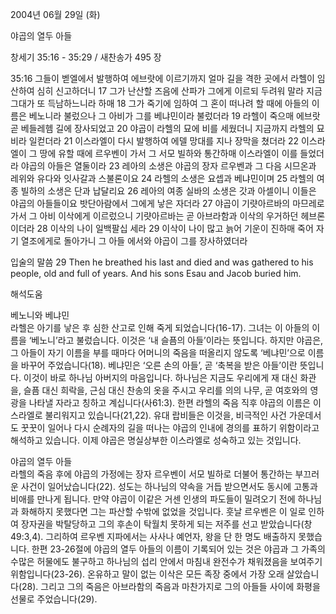 2004년 06월 29일 (화)

야곱의 열두 아들



창세기 35:16 - 35:29 / 새찬송가 495 장


35:16 그들이 벧엘에서 발행하여 에브랏에 이르기까지 얼마 길을 격한 곳에서 라헬이 임산하여 심히 신고하더니 17 그가 난산할 즈음에 산파가 그에게 이르되 두려워 말라 지금 그대가 또 득남하느니라 하매 18 그가 죽기에 임하여 그 혼이 떠나려 할 때에 아들의 이름은 베노니라 불렀으나 그 아비가 그를 베냐민이라 불렀더라 19 라헬이 죽으매 에브랏 곧 베들레헴 길에 장사되었고 20 야곱이 라헬의 묘에 비를 세웠더니 지금까지 라헬의 묘비라 일컫더라 21 이스라엘이 다시 발행하여 에델 망대를 지나 장막을 쳤더라 22 이스라엘이 그 땅에 유할 때에 르우벤이 가서 그 서모 빌하와 통간하매 이스라엘이 이를 들었더라 야곱의 아들은 열둘이라 23 레아의 소생은 야곱의 장자 르우벤과 그 다음 시므온과 레위와 유다와 잇사갈과 스불론이요 24 라헬의 소생은 요셉과 베냐민이며 25 라헬의 여종 빌하의 소생은 단과 납달리요 26 레아의 여종 실바의 소생은 갓과 아셀이니 이들은 야곱의 아들들이요 밧단아람에서 그에게 낳은 자더라 27 야곱이 기럇아르바의 마므레로 가서 그 아비 이삭에게 이르렀으니 기럇아르바는 곧 아브라함과 이삭의 우거하던 헤브론이더라 28 이삭의 나이 일백팔십 세라 29 이삭이 나이 많고 늙어 기운이 진하매 죽어 자기 열조에게로 돌아가니 그 아들 에서와 야곱이 그를 장사하였더라 

입술의 말씀 
29 Then he breathed his last and died and was gathered to his people, old and full of years. And his sons Esau and Jacob buried him.

해석도움





베노니와 베냐민  
라헬은 아기를 낳은 후 심한 산고로 인해 죽게 되었습니다(16-17). 그녀는 이 아들의 이름을 ‘베노니’라고 불렀습니다. 이것은 ‘내 슬픔의 아들’이라는 뜻입니다. 하지만 야곱은, 그 아들이 자기 이름을 부를 때마다 어머니의 죽음을 떠올리지 않도록 ‘베냐민’으로 이름을 바꾸어 주었습니다(18). 베냐민은 ‘오른 손의 아들’, 곧 ‘축복을 받은 아들’이란 뜻입니다. 이것이 바로 하나님 아버지의 마음입니다. 하나님은 지금도 우리에게 재 대신 화관을, 슬픔 대신 희락을, 근심 대신 찬송의 옷을 주시고 우리를 의의 나무, 곧 여호와의 영광을 나타낼 자라고 칭하고 계십니다(사61:3). 한편 라헬의 죽음 직후 야곱의 이름은 이스라엘로 불리워지고 있습니다(21,22). 유대 랍비들은 이것을, 비극적인 사건 가운데서도 꿋꿋이 일어나 다시 순례자의 길을 떠나는 야곱의 인내에 경의를 표하기 위함이라고 해석하고 있습니다. 이제 야곱은 명실상부한 이스라엘로 성숙하고 있는 것입니다. 

야곱의 열두 아들  
라헬의 죽음 후에 야곱의 가정에는 장자 르우벤이 서모 빌하로 더불어 통간하는 부끄러운 사건이 일어났습니다(22). 성도는 하나님의 약속을 거듭 받으면서도 동시에 고통과 비애를 만나게 됩니다. 만약 야곱이 이같은 거센 인생의 파도들이 밀려오기 전에 하나님과 화해하지 못했다면 그는 파산할 수밖에 없었을 것입니다. 훗날 르우벤은 이 일로 인하여 장자권을 박탈당하고 그의 후손이 탁월치 못하게 되는 저주를 선고 받았습니다(창49:3,4). 그리하여 르우벤 지파에서는 사사나 예언자, 왕을 단 한 명도 배출하지 못했습니다. 한편 23-26절에 야곱의 열두 아들의 이름이 기록되어 있는 것은 야곱과 그 가족의 수많은 허물에도 불구하고 하나님의 섭리 안에서 마침내 완전수가 채워졌음을 보여주기 위함입니다(23-26). 온유하고 말이 없는 이삭은 모든 족장 중에서 가장 오래 살았습니다(28). 그리고 그의 죽음은 아브라함의 죽음과 마찬가지로 그의 아들들 사이에 화평을 선물로 주었습니다(29).